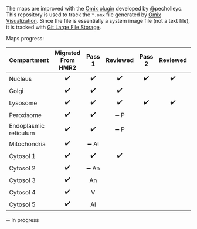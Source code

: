 The maps are improved with the [Omix plugin](https://github.com/SysBioChalmers/OMIX_plugin) developed by @pecholleyc.  
This repository is used to track the `*.omx` file generated by [Omix Visualization](https://www.omix-visualization.com). Since the file is essentially a system image file (not a text file), it is tracked with [Git Large File Storage](https://git-lfs.github.com/).

Maps progress:

| Compartment | Migrated From HMR2 | Pass 1 | Reviewed | Pass 2 | Reviewed | Pass 3 | Reviewed | Done  |
| ----------- | :----------------: | :----: | :------: | :----: | :------: | :----: | :------: | :---: |
| Nucleus     | :heavy_check_mark: | :heavy_check_mark: | :heavy_check_mark: | :heavy_check_mark: | :heavy_check_mark: | | |  :heavy_check_mark: |
| Golgi       | :heavy_check_mark: | :heavy_check_mark:      | :heavy_check_mark:       | | | | | :heavy_check_mark: |
| Lysosome    | :heavy_check_mark: | :heavy_check_mark:      | :heavy_check_mark:       | :heavy_check_mark:    | :heavy_check_mark: | | | :heavy_check_mark: |
| Peroxisome  | :heavy_check_mark: | :heavy_check_mark: | :heavy_minus_sign: P | | | | | |
| Endoplasmic reticulum  | :heavy_check_mark: |  :heavy_check_mark: |  :heavy_minus_sign: P | | | | | |
| Mitochondria | :heavy_check_mark:| :heavy_minus_sign: Al | | | | | | |
| Cytosol 1   | :heavy_check_mark: | :heavy_check_mark: | :heavy_check_mark: | | | | | :heavy_check_mark: |
| Cytosol 2   | :heavy_check_mark: | :heavy_minus_sign: An| | | | | | |
| Cytosol 3   | :heavy_check_mark: | An     |        |     |        |     |        |     |
| Cytosol 4   | :heavy_check_mark: | V     |        |     |        |     |        |     |
| Cytosol 5   | :heavy_check_mark: | Al     |        |     |        |     |        |     |

:heavy_minus_sign:  In progress
